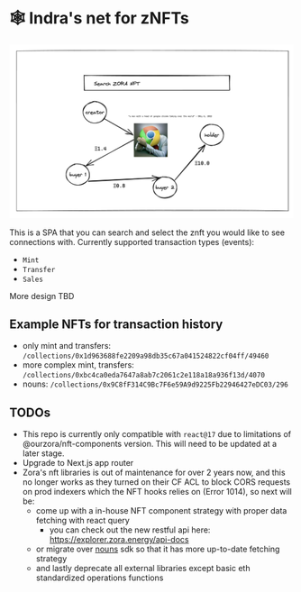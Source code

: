 # 🕸️ Indra's net for zNFTs

![Mockup Header Image](./mockup.png)

This is a SPA that you can search and select the znft you would like to see connections with. Currently supported transaction types (events):

- `Mint`
- `Transfer`
- `Sales`

More design TBD

## Example NFTs for transaction history

- only mint and transfers: `/collections/0x1d963688fe2209a98db35c67a041524822cf04ff/49460`
- more complex mint, transfers: `/collections/0xbc4ca0eda7647a8ab7c2061c2e118a18a936f13d/4070`
- nouns: `/collections/0x9C8fF314C9Bc7F6e59A9d9225Fb22946427eDC03/296`

## TODOs

- This repo is currently only compatible with `react@17` due to limitations of @ourzora/nft-components version. This will need to be updated at a later stage.
- Upgrade to Next.js app router
- Zora's nft libraries is out of maintenance for over 2 years now, and this no longer works as they turned on their CF ACL to block CORS requests on prod indexers which the NFT hooks relies on (Error 1014), so next will be:
  - come up with a in-house NFT component strategy with proper data fetching with react query
    - you can check out the new restful api here: https://explorer.zora.energy/api-docs
  - or migrate over [nouns](https://github.com/nounsDAO/nouns-monorepo/tree/master/packages/nouns-sdk) sdk so that it has more up-to-date fetching strategy
  - and lastly deprecate all external libraries except basic eth standardized operations functions
